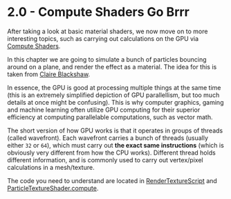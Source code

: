 # 2.0 - Compute Shaders Go Brrr

After taking a look at basic material shaders, we now move on to more interesting topics, such as carrying out calculations on the GPU via [Compute Shaders](https://docs.unity3d.com/Manual/class-ComputeShader.html).

In this chapter we are going to simulate a bunch of particles bouncing around on a plane, and render the effect as a material. The idea for this is taken from [Claire Blackshaw](https://youtu.be/qDk-WIOYUSY).

In essence, the GPU is good at processing multiple things at the same time (this is an extremely simplified depiction of GPU parallellism, but too much details at once might be confusing). This is why computer graphics, gaming and machine learning often utilize GPU computing for their superior efficiency at computing parallelable computations, such as vector math.

The short version of how GPU works is that it operates in groups of threads (called wavefront). Each wavefront carries a bunch of threads (usually either `32` or `64`), which must carry out __the exact same instructions__ (which is obviously very different from how the CPU works). Different thread holds different information, and is commonly used to carry out vertex/pixel calculations in a mesh/texture.

The code you need to understand are located in [RenderTextureScript](RenderTextureScript.cs) and [ParticleTextureShader.compute](ParticleTextureShader.compute).